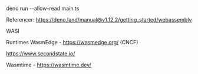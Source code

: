 

deno run --allow-read main.ts

Referencer:
https://deno.land/manual@v1.12.2/getting_started/webassembly

WASI

Runtimes
WasmEdge - https://wasmedge.org/ (CNCF)

  https://www.secondstate.io/

  
Wasmtime - https://wasmtime.dev/
